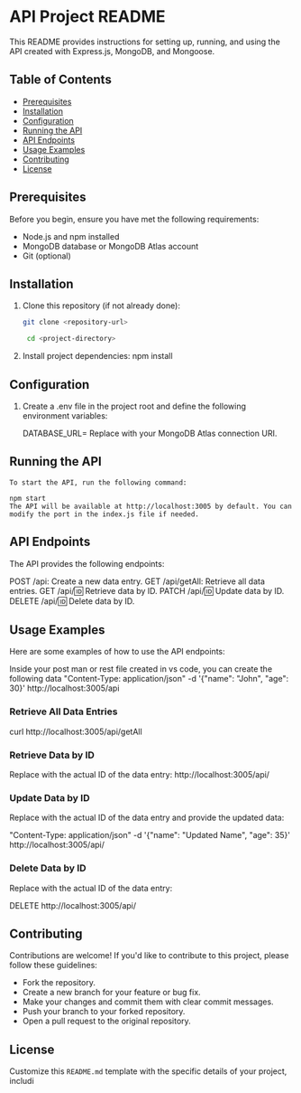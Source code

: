 # API Project README

This README provides instructions for setting up, running, and using the API created with Express.js, MongoDB, and Mongoose.

## Table of Contents

- [Prerequisites](#prerequisites)
- [Installation](#installation)
- [Configuration](#configuration)
- [Running the API](#running-the-api)
- [API Endpoints](#api-endpoints)
- [Usage Examples](#usage-examples)
- [Contributing](#contributing)
- [License](#license)

## Prerequisites

Before you begin, ensure you have met the following requirements:

- Node.js and npm installed
- MongoDB database or MongoDB Atlas account
- Git (optional)

## Installation

1. Clone this repository (if not already done):

   ```bash
   git clone <repository-url>

    cd <project-directory>
2. Install project dependencies:
    npm install

## Configuration

1. Create a .env file in the project root and define the following environment variables:

    DATABASE_URL=<your-mongodb-uri>
    Replace <your-mongodb-uri> with your MongoDB Atlas connection URI.

## Running the API
    To start the API, run the following command:

    npm start
    The API will be available at http://localhost:3005 by default. You can modify the port in the index.js file if needed.

## API Endpoints
The API provides the following endpoints:

POST /api: Create a new data entry.
GET /api/getAll: Retrieve all data entries.
GET /api/:id: Retrieve data by ID.
PATCH /api/:id: Update data by ID.
DELETE /api/:id: Delete data by ID.
## Usage Examples
Here are some examples of how to use the API endpoints:

Inside your post man or rest file created in vs code, you can create the following data "Content-Type: application/json" -d '{"name": "John", "age": 30}' http://localhost:3005/api

### Retrieve All Data Entries

curl http://localhost:3005/api/getAll

### Retrieve Data by ID
Replace <data-id> with the actual ID of the data entry:
http://localhost:3005/api/<data-id>

### Update Data by ID
Replace <data-id> with the actual ID of the data entry and provide the updated data:

"Content-Type: application/json" -d '{"name": "Updated Name", "age": 35}' http://localhost:3005/api/<data-id>

### Delete Data by ID
Replace <data-id> with the actual ID of the data entry:

DELETE http://localhost:3005/api/<data-id>

## Contributing
Contributions are welcome! If you'd like to contribute to this project, please follow these guidelines:

- Fork the repository.
- Create a new branch for your feature or bug fix.
- Make your changes and commit them with clear commit messages.
- Push your branch to your forked repository.
- Open a pull request to the original repository.

## License



Customize this `README.md` template with the specific details of your project, includi